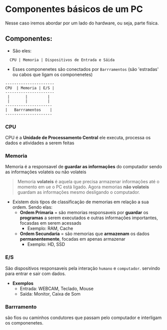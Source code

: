 # Componentes básicos de um PC
Nesse caso iremos abordar por um lado do hardware, ou seja, parte física.

## Componentes:
- São eles:
```
  CPU | Memoria | Dispositivos de Entrada e Sáida
```

- Esses componenetes são conectados por `Barrramentos` (são 'estradas' ou cabos que ligam os componenetes)

```
----------------------
CPU  | Memoria | E/S |
----------------------
 |       |         |
 |       |         |
---------------------
|   Barrramentos    |
---------------------
```

### CPU
CPU é a **Unidade de Processamento Central** ele executa, processa os dados e atividades a serem feitas

### Memoria 
Memoria é a responsavel de __guardar as informações__ do computador sendo as informações volateis ou não volateis

> Memoria __volateis__ é aquela que precisa armazenar informações até o momento em ue o PC está ligado. Agora memorias __não volateis__ guardam as informações mesmo desligando o computador.

- Existem dois tipos de classificação de memorias em relação a sua ordem. Sendo elas:
    - __Ordem Primaria__ = são memorias responsaveis por __guardar__ os __programas__ a serem executados e outras informações importantes, focasdas em serem acessads
        - Exemplo: RAM, Cache
    - __Ordem Secundaria__ = são memorias que **armazenam** os dados **permanentemente**, focadas em apenas armazenar
        - Exemplo: HD, SSD
    
### E/S 
São dispositivos responsaveis pela interação `humano` e `computador`.
servindo para entrar e sair com dados.
- __Exemplos__
    - Entrada: WEBCAM, Teclado, Mouse
    - Saída: Monitor, Caixa de Som

### Barrramento 
são fios ou caminhos condutores que passam pelo computador e interligam os componenetes.

